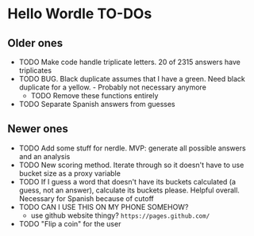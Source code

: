 # Hello Wordle TO-DOs

## Older ones

- TODO Make code handle triplicate letters. 20 of 2315 answers have triplicates
- TODO BUG. Black duplicate assumes that I have a green. Need black duplicate for a yellow. - Probably not necessary anymore
  - TODO Remove these functions entirely
- TODO Separate Spanish answers from guesses

## Newer ones

- TODO Add some stuff for nerdle. MVP: generate all possible answers and an analysis
- TODO New scoring method. Iterate through so it doesn't have to use bucket size as a proxy variable
- TODO If I guess a word that doesn't have its buckets calculated (a guess, not an answer), calculate its buckets please. Helpful overall. Necessary for Spanish because of cutoff
- TODO CAN I USE THIS ON MY PHONE SOMEHOW?
  - use github website thingy? `https://pages.github.com/`
- TODO "Flip a coin" for the user
